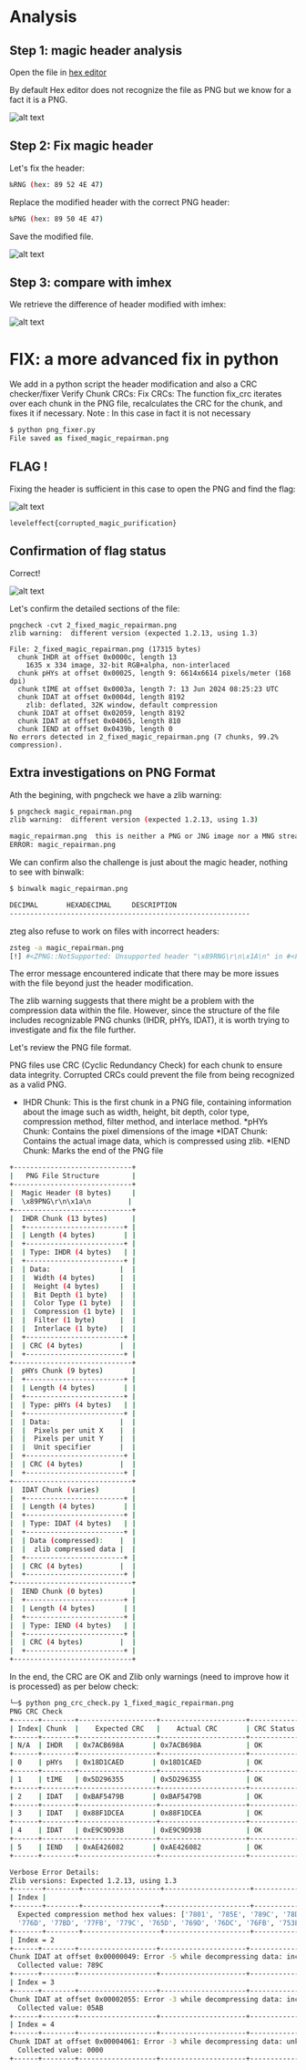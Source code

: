 
# Analysis

## Step 1: magic header analysis

Open the file in [hex editor](https://hexed.it/)

By default Hex editor does not recognize the file as PNG but we know for a fact it is a PNG.

![alt text](image.png)


## Step 2: Fix magic header

Let's fix the header:

```bash
‰RNG (hex: 89 52 4E 47)
```

Replace the modified header with the correct PNG header:

```bash
‰PNG (hex: 89 50 4E 47)
```

Save the modified file.


![alt text](image-1.png)


## Step 3: compare with imhex

We retrieve the difference of header modified with imhex:

![alt text](image-4.png)

# FIX: a more advanced fix in python

We add in a python script the header modification and also a CRC checker/fixer
Verify Chunk CRCs: Fix CRCs: The function fix_crc iterates over each chunk in the PNG file, recalculates the CRC for the chunk, and fixes it if necessary.
Note : In this case in fact it is not necessary

```python
$ python png_fixer.py 
File saved as fixed_magic_repairman.png
```

## FLAG !

Fixing the header is sufficient in this case to open the PNG and find the flag:

![alt text](image-2.png)

```text
leveleffect{corrupted_magic_purification}
```

## Confirmation of flag status

Correct!

![alt text](image-3.png)

Let's confirm the detailed sections of the file:
```
pngcheck -cvt 2_fixed_magic_repairman.png
zlib warning:  different version (expected 1.2.13, using 1.3)

File: 2_fixed_magic_repairman.png (17315 bytes)
  chunk IHDR at offset 0x0000c, length 13
    1635 x 334 image, 32-bit RGB+alpha, non-interlaced
  chunk pHYs at offset 0x00025, length 9: 6614x6614 pixels/meter (168 dpi)
  chunk tIME at offset 0x0003a, length 7: 13 Jun 2024 08:25:23 UTC
  chunk IDAT at offset 0x0004d, length 8192
    zlib: deflated, 32K window, default compression
  chunk IDAT at offset 0x02059, length 8192
  chunk IDAT at offset 0x04065, length 810
  chunk IEND at offset 0x0439b, length 0
No errors detected in 2_fixed_magic_repairman.png (7 chunks, 99.2% compression).
```

## Extra investigations on PNG Format

Ath the begining, with pngcheck we have a zlib warning:

```bash
$ pngcheck magic_repairman.png 
zlib warning:  different version (expected 1.2.13, using 1.3)

magic_repairman.png  this is neither a PNG or JNG image nor a MNG stream
ERROR: magic_repairman.png
```

We can confirm also the challenge is just about the magic header, nothing to see with binwalk:

```bash
$ binwalk magic_repairman.png

DECIMAL       HEXADECIMAL     DESCRIPTION
-----------------------------------------------------------
```

zteg also refuse to work on files with incorrect headers:

```bash
zsteg -a magic_repairman.png
[!] #<ZPNG::NotSupported: Unsupported header "\x89RNG\r\n\x1A\n" in #<File:magic_repairman.png>>
```

The error message encountered indicate that there may be more issues with the file beyond just the header modification.

The zlib warning suggests that there might be a problem with the compression data within the file. However, since the structure of the file includes recognizable PNG chunks (IHDR, pHYs, IDAT), it is worth trying to investigate and fix the file further.

Let's review the PNG file format.

PNG files use CRC (Cyclic Redundancy Check) for each chunk to ensure data integrity. Corrupted CRCs could prevent the file from being recognized as a valid PNG.

* IHDR Chunk: This is the first chunk in a PNG file, containing information about the image such as width, height, bit depth, color type, compression method, filter method, and interlace method.
*pHYs Chunk: Contains the pixel dimensions of the image
*IDAT Chunk: Contains the actual image data, which is compressed using zlib.
*IEND Chunk: Marks the end of the PNG file


```bash
+-----------------------------+
|   PNG File Structure        |
+-----------------------------+
|  Magic Header (8 bytes)     |
|  \x89PNG\r\n\x1a\n         |
+-----------------------------+
|  IHDR Chunk (13 bytes)      |
|  +------------------------+ |
|  | Length (4 bytes)       | |
|  +------------------------+ |
|  | Type: IHDR (4 bytes)   | |
|  +------------------------+ |
|  | Data:                 |  |
|  |  Width (4 bytes)      |  |
|  |  Height (4 bytes)     |  |
|  |  Bit Depth (1 byte)   |  |
|  |  Color Type (1 byte)  |  |
|  |  Compression (1 byte) |  |
|  |  Filter (1 byte)      |  |
|  |  Interlace (1 byte)   |  |
|  +------------------------+ |
|  | CRC (4 bytes)         |  |
|  +------------------------+ |
+-----------------------------+
|  pHYs Chunk (9 bytes)       |
|  +------------------------+ |
|  | Length (4 bytes)       | |
|  +------------------------+ |
|  | Type: pHYs (4 bytes)   | |
|  +------------------------+ |
|  | Data:                 |  |
|  |  Pixels per unit X    |  |
|  |  Pixels per unit Y    |  |
|  |  Unit specifier       |  |
|  +------------------------+ |
|  | CRC (4 bytes)         |  |
|  +------------------------+ |
+-----------------------------+
|  IDAT Chunk (varies)        |
|  +------------------------+ |
|  | Length (4 bytes)       | |
|  +------------------------+ |
|  | Type: IDAT (4 bytes)   | |
|  +------------------------+ |
|  | Data (compressed):    |  |
|  |  zlib compressed data |  |
|  +------------------------+ |
|  | CRC (4 bytes)         |  |
|  +------------------------+ |
+-----------------------------+
|  IEND Chunk (0 bytes)       |
|  +------------------------+ |
|  | Length (4 bytes)       | |
|  +------------------------+ |
|  | Type: IEND (4 bytes)   | |
|  +------------------------+ |
|  | CRC (4 bytes)         |  |
|  +------------------------+ |
+-----------------------------+
```

In the end, the CRC are OK and Zlib only warnings (need to improve how it is processed) as per below check:

```bash
└─$ python png_crc_check.py 1_fixed_magic_repairman.png
PNG CRC Check
+------+--------+-------------------+---------------------+-------------------+----------------+
| Index| Chunk  |    Expected CRC   |    Actual CRC       | CRC Status        | Zlib Status    |
+------+--------+-------------------+---------------------+-------------------+----------------+
| N/A  | IHDR   | 0x7ACB698A       | 0x7ACB698A           | OK                | N/A
+------+--------+-------------------+---------------------+-------------------+----------------+
| 0    | pHYs   | 0x18D1CAED       | 0x18D1CAED           | OK                | N/A
+------+--------+-------------------+---------------------+-------------------+----------------+
| 1    | tIME   | 0x5D296355       | 0x5D296355           | OK                | N/A
+------+--------+-------------------+---------------------+-------------------+----------------+
| 2    | IDAT   | 0xBAF5479B       | 0xBAF5479B           | OK                | Zlib Warning
+------+--------+-------------------+---------------------+-------------------+----------------+
| 3    | IDAT   | 0x88F1DCEA       | 0x88F1DCEA           | OK                | Zlib Warning
+------+--------+-------------------+---------------------+-------------------+----------------+
| 4    | IDAT   | 0xE9C9D93B       | 0xE9C9D93B           | OK                | Zlib Warning
+------+--------+-------------------+---------------------+-------------------+----------------+
| 5    | IEND   | 0xAE426082       | 0xAE426082           | OK                | N/A
+------+--------+-------------------+---------------------+-------------------+----------------+

Verbose Error Details:
Zlib versions: Expected 1.2.13, using 1.3
+-------+--------+-------------------+---------------------+-------------------+--------------------+
| Index |
+-------+--------+-------------------+---------------------+-------------------+--------------------+
  Expected compression method hex values: ['7801', '785E', '789C', '78DA', '78BB', '78F9',
  '776D', '77BD', '77FB', '779C', '765D', '769D', '76DC', '76FB', '753E', '757E', '75BE', '75 FD']
+-------+--------+-------------------+---------------------+-------------------+--------------------+
| Index = 2
+------+--------+-------------------+---------------------+-------------------+--------------------
Chunk IDAT at offset 0x00000049: Error -5 while decompressing data: incomplete or truncated stream
  Collected value: 789C
+------+--------+-------------------+---------------------+-------------------+--------------------
| Index = 3
+------+--------+-------------------+---------------------+-------------------+--------------------
Chunk IDAT at offset 0x00002055: Error -3 while decompressing data: incorrect header check
  Collected value: 05AB
+------+--------+-------------------+---------------------+-------------------+--------------------
| Index = 4
+------+--------+-------------------+---------------------+-------------------+--------------------
Chunk IDAT at offset 0x00004061: Error -3 while decompressing data: unknown compression method
  Collected value: 0000
+------+--------+-------------------+---------------------+-------------------+--------------------
```
